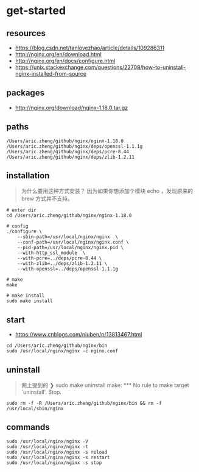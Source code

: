 # get-started

## resources
- https://blog.csdn.net/tanlovezhao/article/details/109286311
- http://nginx.org/en/download.html
- http://nginx.org/en/docs/configure.html
- https://unix.stackexchange.com/questions/22708/how-to-uninstall-nginx-installed-from-source

## packages
- http://nginx.org/download/nginx-1.18.0.tar.gz

## paths
```shell
/Users/aric.zheng/github/nginx/nginx-1.18.0
/Users/aric.zheng/github/nginx/deps/openssl-1.1.1g
/Users/aric.zheng/github/nginx/deps/pcre-8.44
/Users/aric.zheng/github/nginx/deps/zlib-1.2.11
```

## installation
> 为什么要用这种方式安装？
> 因为如果你想添加个模块 echo ，发现原来的 brew 方式并不支持。

```shell
# enter dir
cd /Users/aric.zheng/github/nginx/nginx-1.18.0

# config
./configure \
    --sbin-path=/usr/local/nginx/nginx  \
    --conf-path=/usr/local/nginx/nginx.conf \
    --pid-path=/usr/local/nginx/nginx.pid \
    --with-http_ssl_module  \
    --with-pcre=../deps/pcre-8.44 \
    --with-zlib=../deps/zlib-1.2.11 \
    --with-openssl=../deps/openssl-1.1.1g

# make
make

# make install
sudo make install
```

## start
- https://www.cnblogs.com/niuben/p/13813467.html

```shell
cd /Users/aric.zheng/github/nginx/bin
sudo /usr/local/nginx/nginx -c nginx.conf
```

## uninstall
> 网上提到的 ❯ sudo make uninstall
> make: *** No rule to make target `uninstall'.  Stop.

```shell
sudo rm -f -R /Users/aric.zheng/github/nginx/bin && rm -f /usr/local/sbin/nginx
```


## commands
```shell
sudo /usr/local/nginx/nginx -V
sudo /usr/local/nginx/nginx -t
sudo /usr/local/nginx/nginx -s reload
sudo /usr/local/nginx/nginx -s restart
sudo /usr/local/nginx/nginx -s stop
```
